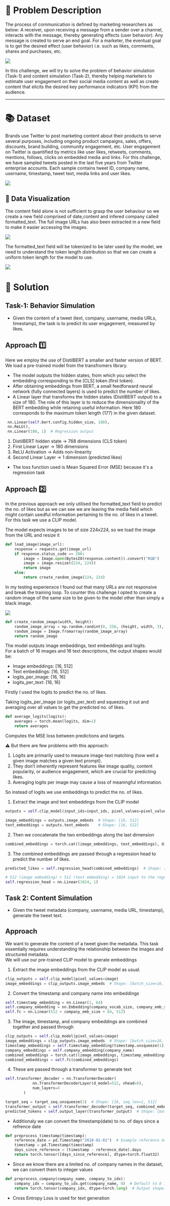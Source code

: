 # 💬 **Problem Description**

The process of communication is defined by marketing researchers as below:
A receiver, upon receiving a message from a sender over a channel, interacts with the
message, thereby generating effects (user behavior). Any message is created to serve an end
goal. For a marketer, the eventual goal is to get the desired effect (user behavior) i.e. such as
likes, comments, shares and purchases, etc.

![](./assests/Capture2.JPG)

In this challenge, we will try to solve the problem of behavior simulation (Task-1) and content
simulation (Task-2), thereby helping marketers to estimate user engagement on their social
media content as well as create content that elicits the desired key performance indicators (KPI)
from the audience.

---

# :books: **Dataset**

Brands use Twitter to post marketing content about their products to serve several purposes,
including ongoing product campaigns, sales, offers, discounts, brand building, community
engagement, etc. User engagement on Twitter is quantified by metrics like user likes, retweets,
comments, mentions, follows, clicks on embedded media and links. For this challenge, we have
sampled tweets posted in the last five years from Twitter enterprise accounts. Each sample
contains tweet ID, company name, username, timestamp, tweet text, media links and user
likes.

![](./assests/Capture3.JPG)

## :microscope: Data Visualization

The content field alone is not sufficient to grasp the user behaviour so we create a new field
comprised of date,content and infered company called formatted_text. The full image URLs has also
been extracted in a new field to make it easier accessing the images.

![](./assests/Capture4.JPG)

The formatted_text field will be tokenized to be later used by the model, we need to understand
the token length distribution so that we can create a uniform token length for the model to use.

![](./assests/download.png)

# 🌟 **Solution**
## Task-1: Behavior Simulation
- Given the content of a tweet (text, company, username, media URLs, timestamp), the
task is to predict its user engagement, measured by likes.

## Approach :one:

Here we employ the use of DistilBERT a smaller and faster version of BERT.
We load a pre-trained model from the transfromers library.<br>

- The model outputs the hidden states, from which you select the embedding corresponding to the [CLS] token (first token).<br>
- After obtaining embeddings from BERT, a small feedforward neural network (fully connected layers) is used to predict the number of likes.<br>
- A Linear layer that transforms the hidden states (DistilBERT output) to a size of 180. The role of this layer is to reduce the dimensionality of the BERT embedding while retaining useful information. 
Here 180 corresponds to the maximum token length (177) in the given dataset.

```python
 nn.Linear(self.bert.config.hidden_size, 180),
 nn.ReLU(),
 nn.Linear(180, 1)  # Regression output
```
1. DistilBERT hidden state → 768 dimensions (CLS token)
2. First Linear Layer → 180 dimensions
3. ReLU Activation → Adds non-linearity
4. Second Linear Layer → 1 dimension (predicted likes)

- The loss function used is Mean Squared Error (MSE) because it's a regression task

## Approach :two:

In the previous approach we only utilised the formatted_text field to predict the no. of likes but as we can see we are leaving the media field which might contain usedful information
pertaining to the no. of likes in a tweet.<br>
For this task we use a CLIP model.

The model expects images to be of size 224x224, so we load the image from the URL and resize it

```python
def load_image(image_url):
    response = requests.get(image_url)
    if response.status_code == 200:
        image = Image.open(BytesIO(response.content)).convert("RGB")
        image = image.resize((224, 224))
        return image
    else:
        return create_random_image(224, 224)
```

In my testing experienxce I found out that many URLs are not responsive and break the training loop. To counter this challenge I opted to create a random image of the same size to be given to the model
other than simply a black image.

![](./assests/Capture5.JPG)

```python
def create_random_image(width, height):
    random_image_array = np.random.randint(0, 256, (height, width, 3), dtype=np.uint8)
    random_image = Image.fromarray(random_image_array)
    return random_image
```

The model outputs image embeddings, text embeddings and logits.<br>
For a batch of 16 images and 16 text descriptions, the output shapes would be:
- Image embeddings: [16, 512]
- Text embeddings: [16, 512]
- logits_per_image: [16, 16]
- logits_per_text: [16, 16]

Firstly I used the logits to predict the no. of likes.<br>

Taking logits_per_image (or logits_per_text) and squeezing it out and averaging over all values to get the predicted no. of likes.

```python
def average_logits(logits):
    averages = torch.mean(logits, dim=1)
    return averages
```
Computes the MSE loss between predictions and targets.

⚠️ But there are few problems with this approach:
1. Logits are primarily used to measure image-text matching (how well a given image matches a given text prompt).
2. They don’t inherently represent features like image quality, content popularity, or audience engagement, which are crucial for predicting likes.
3. Averaging logits per image may cause a loss of meaningful information.

So instead of logits we use embeddings to predict the no. of likes.<br>
1. Extract the image and text embeddings from the CLIP model

```python
outputs = self.clip_model(input_ids=input_ids, pixel_values=pixel_values)

image_embeddings = outputs.image_embeds  # Shape: [16, 512]
text_embeddings = outputs.text_embeds    # Shape: [16, 512]
```
2. Then we concatenate the two embeddings along the last dimension

```python
combined_embeddings = torch.cat((image_embeddings, text_embeddings), dim=1)  # Shape: [batch_size, 1024]

```
3.  The combined embeddings are passed through a regression head to predict the number of likes.
   
```python
predicted_likes = self.regression_head(combined_embeddings)  # Shape: [batch_size, 1]
```
```python
# 512 (image embedding) + 512 (text embedding) = 1024 input to the regression head
self.regression_head = nn.Linear(1024, 1)
```

## Task 2: Content Simulation
- Given the tweet metadata (company, username, media URL, timestamp), generate
the tweet text.

## Approach

We want to generate the content of a tweet given the metadata. This task essentially requires understanding the relationship between the images and structured metadata.<br>
We will use our pre-trained CLIP model to gnerate embeddings

1. Extract the image embeddings from the CLIP model as usual.

```python
clip_outputs = self.clip_model(pixel_values=image)
image_embeddings = clip_outputs.image_embeds  # Shape: [batch_size=16, 512]
```
2. Convert the timestamp and company name into embeddings

```python
self.timestamp_embedding = nn.Linear(1, 64)
self.company_embedding = nn.Embedding(company_vocab_size, company_emb_size)
self.fc = nn.Linear(512 + company_emb_size + 64, 512)
```

3. The image, timestamp, and company embeddings are combined together and passed through

```python
clip_outputs = self.clip_model(pixel_values=image)
image_embeddings = clip_outputs.image_embeds  # Shape: [batch_size=16, 512]
timestamp_embeddings = self.timestamp_embedding(timestamp.unsqueeze(1))  # Shape: [batch_size=16, 64]
company_embeddings = self.company_embedding(company_name)
combined_embeddings = torch.cat((image_embeddings, timestamp_embeddings, company_embeddings), dim=1)  # Shape: [batch_size=16, 512 + 64 + company_emb_size]
combined_embeddings = self.fc(combined_embeddings)
```

4.  These are passed through a transformer to generate text

```python
self.transformer_decoder = nn.TransformerDecoder(
            nn.TransformerDecoderLayer(d_model=512, nhead=8),
            num_layers=4
        )
```

```python
target_seq = target_seq.unsqueeze(1)  # Shape: [16, seq_len=1, 512]    
transformer_output = self.transformer_decoder(target_seq, combined_embeddings.unsqueeze(1))  # Shape: [batch_size=16, seq_len, 512]
predicted_tokens = self.output_layer(transformer_output)  # Shape: [batch_size=16, seq_len, vocab_size]

```

- Additionaly we can convert the timestamp(date) to no. of days since a refrence date

```python
def preprocess_timestamp(timestamp):
    reference_date = pd.Timestamp("2018-01-01")  # Example reference date
    timestamp = pd.Timestamp(timestamp)
    days_since_reference = (timestamp - reference_date).days
    return torch.tensor([days_since_reference], dtype=torch.float32)
```

- Since we know there are a limited no. of company names in the dataset, we can convert them to integer values

```python
def preprocess_company(company_name, company_to_idx):
    company_idx = company_to_idx.get(company_name, 0)  # Default to 0 if company not found
    return torch.tensor(company_idx, dtype=torch.long)  # Output shape: [1]
```

- Cross Entropy Loss is used for text generation
